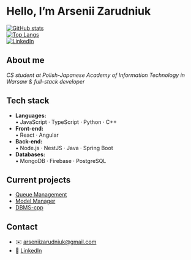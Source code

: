 # Hello, I’m Arsenii Zarudniuk

[![GitHub stats](https://github-readme-stats.vercel.app/api?username=arseniizar)](https://github.com/arseniizar)  
[![Top Langs](https://github-readme-stats.vercel.app/api/top-langs/?username=arseniizar)](https://github.com/arseniizar)  
[![LinkedIn](https://img.shields.io/badge/-LinkedIn-blue?logo=linkedin&style=flat)](https://www.linkedin.com/in/arsenii-zarudniuk-7952b8255/)

## About me
_CS student at Polish-Japanese Academy of Information Technology in Warsaw & full-stack developer_

## Tech stack
- **Languages:**  
  • JavaScript · TypeScript · Python · C++
- **Front-end:**  
  • React · Angular
- **Back-end:**  
  • Node.js · NestJS · Java · Spring Boot
- **Databases:**  
  • MongoDB · Firebase · PostgreSQL


## Current projects
- [Queue Management](https://github.com/arseniizar/queue-management)  
- [Model Manager](https://github.com/arseniizar/model-manager)  
- [DBMS-cpp](https://github.com/arseniizar/DBMS-cpp) 

## Contact
- ✉️ arseniizarudniuk@gmail.com  
- 🔗 [LinkedIn](https://www.linkedin.com/in/arsenii-zarudniuk-7952b8255/)

